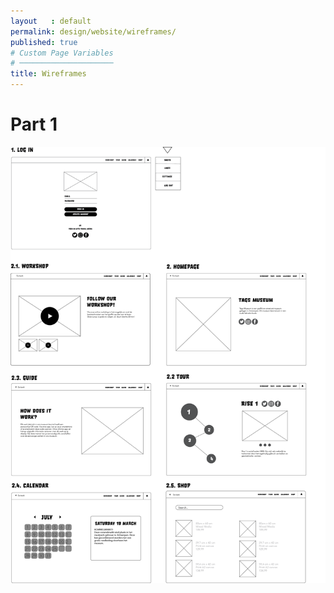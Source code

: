 ```yaml
---
layout   : default
permalink: design/website/wireframes/
published: true
# Custom Page Variables
# ─────────────────────
title: Wireframes
---
```


<h1>Part 1</h1>
<img src="../../assets/Images/Web_wire1.png">